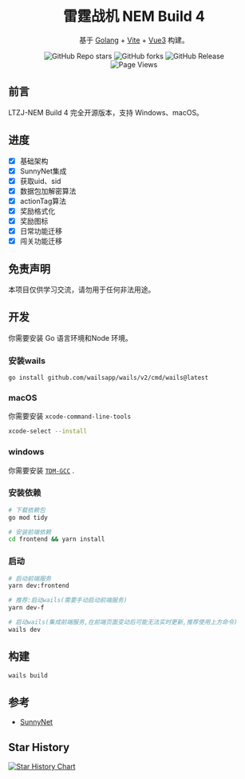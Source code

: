 <h1 align="center">雷霆战机 NEM Build 4</h1>

<p align="center">基于 <a href="https://go.dev/" target="_blank">Golang</a> + <a href="https://vitejs.dev/" target="_blank">Vite</a> + <a href="https://vuejs.org/" target="_blank">Vue3</a> 构建。</p>

<div align="center">
<img alt="GitHub Repo stars" src="https://img.shields.io/github/stars/LauZzL/leitingzhanji-ui?style=for-the-badge">
<img alt="GitHub forks" src="https://img.shields.io/github/forks/LauZzL/leitingzhanji-ui?style=for-the-badge">
<img alt="GitHub Release" src="https://img.shields.io/github/v/release/LauZzL/leitingzhanji-ui?style=for-the-badge">
<br>
<img alt="Page Views" src="https://badges.toozhao.com/badges/01J7D1CAVCZQSZNWQZV9RHS37H/green.svg">
</div>

## 前言

LTZJ-NEM Build 4 完全开源版本，支持 Windows、macOS。

## 进度

- [x] 基础架构
- [x] SunnyNet集成
- [x] 获取uid、sid
- [x] 数据包加解密算法
- [x] actionTag算法
- [x] 奖励格式化
- [x] 奖励图标
- [x] 日常功能迁移
- [x] 闯关功能迁移

## 免责声明

本项目仅供学习交流，请勿用于任何非法用途。


## 开发

你需要安装 Go 语言环境和Node 环境。

### 安装wails

```shell
go install github.com/wailsapp/wails/v2/cmd/wails@latest
```

### macOS

你需要安装 `xcode-command-line-tools`

```bash
xcode-select --install
```

### windows

你需要安装 [`TDM-GCC`](https://jmeubank.github.io/tdm-gcc/) .



### 安装依赖

```bash
# 下载依赖包
go mod tidy

# 安装前端依赖
cd frontend && yarn install
```

### 启动

```bash
# 启动前端服务
yarn dev:frontend

# 推荐:启动wails(需要手动启动前端服务)
yarn dev-f

# 启动wails(集成前端服务,在前端页面变动后可能无法实时更新,推荐使用上方命令)
wails dev
```

## 构建

```bash
wails build
```

## 参考

- [SunnyNet](https://github.com/qtgolang/SunnyNet)


## Star History

[![Star History Chart](https://api.star-history.com/svg?repos=LauZzL/leitingzhanji-ui&type=Date)](https://star-history.com/#LauZzL/leitingzhanji-ui&Date)